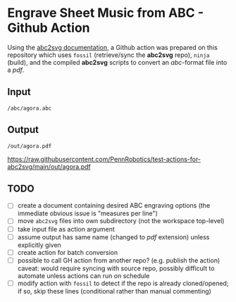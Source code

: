 # Engrave Sheet Music from ABC - Github Action

Using the [abc2svg documentation](https://chiselapp.com/user/moinejf/repository/abc2svg/doc/trunk/README.md),
a Github action was prepared on this repository which uses `fossil` (retrieve/sync the **abc2svg** repo), `ninja` (build), and the compiled **abc2svg** scripts to convert an *abc*-format file into a *pdf*.

## Input

```
/abc/agora.abc
```

## Output

```
/out/agora.pdf
```

https://raw.githubusercontent.com/PennRobotics/test-actions-for-abc2svg/main/out/agora.pdf

## TODO

- [ ] create a document containing desired ABC engraving options (the immediate obvious issue is "measures per line")
- [ ] move `abc2svg` files into own subdirectory (not the workspace top-level)
- [ ] take input file as action argument
- [ ] assume output has same name (changed to *pdf* extension) unless explicitly given
- [ ] create action for batch conversion
- [ ] possible to call GH action from another repo? (e.g. publish the action) caveat: would require syncing with source repo, possibly difficult to automate unless actions can run on schedule
- [ ] modify action with `fossil` to detect if the repo is already cloned/opened; if so, skip these lines (conditional rather than manual commenting)
